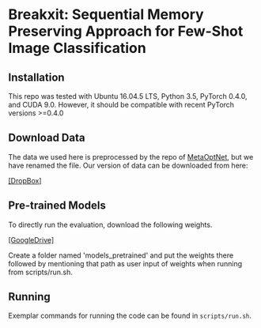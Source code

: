 # Breakxit: Sequential Memory Preserving Approach for Few-Shot Image Classification

## Installation

This repo was tested with Ubuntu 16.04.5 LTS, Python 3.5, PyTorch 0.4.0, and CUDA 9.0. However, it should be compatible with recent PyTorch versions >=0.4.0

## Download Data
The data we used here is preprocessed by the repo of [MetaOptNet](https://github.com/kjunelee/MetaOptNet), but we have
renamed the file. Our version of data can be downloaded from here:

[[DropBox]](https://www.dropbox.com/sh/6yd1ygtyc3yd981/AABVeEqzC08YQv4UZk7lNHvya?dl=0)

## Pre-trained Models
To directly run the evaluation, download the following weights.

[[GoogleDrive]](https://drive.google.com/drive/folders/129plXCS6r9XRQvDlm64bDlgpxX4i6txW?usp=sharing)

Create a folder named 'models_pretrained' and put the weights there followed by mentioning that path as user input of weights when running from scripts/run.sh.
## Running

Exemplar commands for running the code can be found in `scripts/run.sh`.


